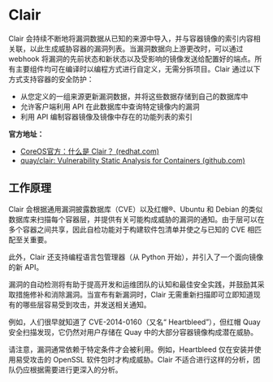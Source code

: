# Clair

Clair 会持续不断地将漏洞数据从已知的来源中导入，并与容器镜像的索引内容相关联，以此生成威胁容器的漏洞列表。当漏洞数据向上游更改时，可以通过 webhook 将漏洞的先前状态和新状态以及受影响的镜像发送给配置好的端点。所有主要组件均可在编译时以编程方式进行自定义，无需分拆项目。Clair 通过以下方式支持容器的安全防护：

- 从您定义的一组来源更新漏洞数据，并将这些数据存储到自己的数据库中
- 允许客户端利用 API 在此数据库中查询特定镜像内的漏洞
- 利用 API 编制容器镜像及镜像中存在的功能列表的索引

**官方地址：**

- [CoreOS官方：什么是 Clair？ (redhat.com)](https://www.redhat.com/zh/topics/containers/what-is-clair)
- [quay/clair: Vulnerability Static Analysis for Containers (github.com)](https://github.com/quay/clair)

##  工作原理

Clair 会根据通用漏洞披露数据库（CVE）以及红帽®、Ubuntu 和 Debian 的类似数据库来扫描每个容器层，并提供有关可能构成威胁的漏洞的通知。由于层可以在多个容器之间共享，因此自检功能对于构建软件包清单并使之与已知的 CVE 相匹配至关重要。

此外，Clair 还支持编程语言包管理器（从 Python 开始），并引入了一个面向镜像的新 API。

漏洞的自动检测将有助于提高开发和运维团队的认知和最佳安全实践，并鼓励其采取措施修补和消除漏洞。当宣布有新漏洞时，Clair 无需重新扫描即可立即知道现有的哪些层容易受到攻击，并发送相关通知。

例如，人们很早就知道了 CVE-2014-0160（又名“ Heartbleed”），但红帽 Quay 安全扫描发现，它仍然对用户存储在 Quay 中的大部分容器镜像构成潜在威胁。 

请注意，漏洞通常依赖于特定条件才会被利用。例如，Heartbleed 仅在安装并使用易受攻击的 OpenSSL 软件包时才构成威胁。Clair 不适合进行这样的分析，团队仍应根据需要进行更深入的分析。